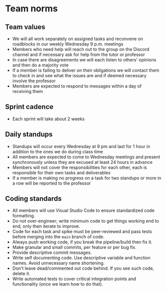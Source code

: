 # Team norms

## Team values

- We will all work separately on assigned tasks and reconvene on roadblocks in our weekly Wednesday 9 p.m. meetings
- Members who need help will reach out to the group on the Discord channel and if necessary ask for help from the tutor or professor
- In case there are disagreements we will each listen to others' opinions and then do a majority vote
- If a member is failing to deliver on their obligations we will contact them to check in and see what the issues are and if deemed necessary involve the professor
- Members are expected to respond to messages within a day of receiving them 

## Sprint cadence

- Each sprint will take about 2 weeks

## Daily standups

- Standups will occur every Wednesday at 9 pm and last for 1 hour in addition to the ones we do during class time
- All members are expected to come to Wednesday meetings and present synchronously unless they are excused at least 24 hours in advance
- Members will not cover the responsibilities for each other, each is responsible for their own tasks and deliverables
- If a member is making no progress on a task for two standups or more in a row will be reported to the professor

## Coding standards

- All members will use Visual Studio Code to ensure standardized code formatting. 
- Do not over-engineer; write minimum code to get things working end to end, only then iterate to improve.
- Code for each task and spike must be peer-reviewed and pass tests before merging into the `main` branch of code.
- Always push working code, if you break the pipeline/build then fix it.
- Make granular and small commits, per feature or per bug fix.
- Provide descriptive commit messages.
- Write self documenting code. Use descriptive variable and function names. Avoid unnecessary name shortening.
- Don't leave dead/commented out code behind. If you see such code, delete it.
- Write automated tests to cover critical integration points and functionality (once we learn how to do that).
